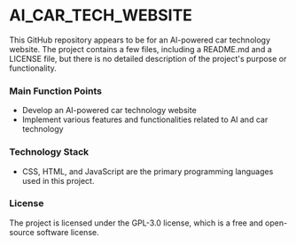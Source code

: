 # AI_CAR_TECH_WEBSITE
 
This GitHub repository appears to be for an AI-powered car technology website. The project contains a few files, including a README.md and a LICENSE file, but there is no detailed description of the project's purpose or functionality.

### Main Function Points
- Develop an AI-powered car technology website
- Implement various features and functionalities related to AI and car technology

### Technology Stack
- CSS, HTML, and JavaScript are the primary programming languages used in this project.

### License
The project is licensed under the GPL-3.0 license, which is a free and open-source software license.

